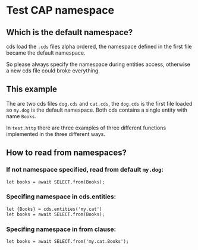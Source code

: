 # Test CAP namespace

## Which is the default namespace?
cds load the `.cds` files alpha ordered, the namespace defined in the first file became the default namespace.

So please always specify the namespace during entities access, otherwise a new cds file could broke everything.

## This example
The are two cds files `dog.cds` and `cat.cds`, the `dog.cds` is the first file loaded so `my.dog` is the default namespace. Both cds contains a single entity with name `Books`.

In `test.http` there are three examples of three different functions implemented in the three different ways.

## How to read from namespaces?

### If not namespace specified, read from default `my.dog`:
```
let books = await SELECT.from(Books);
```

### Specifing namespace in cds.entities:
```
let {Books} = cds.entities('my.cat')
let books = await SELECT.from(Books);
```

### Specifing namespace in from clause:
```
let books = await SELECT.from('my.cat.Books');
```

